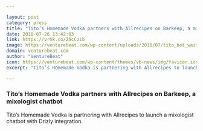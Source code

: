 ```yaml
---

layout: post
category: press
title: "Tito’s Homemade Vodka partners with Allrecipes on Barkeep, a mixologist chatbot"
date: 2018-07-26 13:42:03
link: https://vrhk.co/2AcCzib
image: https://venturebeat.com/wp-content/uploads/2018/07/tito_bot_waifu2x_photo_noise1_scale_tta_1.png?fit=2034%2C1228&strip=all
domain: venturebeat.com
author: "VentureBeat"
icon: https://venturebeat.com/wp-content/themes/vb-news/img/favicon.ico
excerpt: "Tito’s Homemade Vodka is partnering with Allrecipes to launch a mixologist chatbot with Drizly integration."

---
```


### Tito’s Homemade Vodka partners with Allrecipes on Barkeep, a mixologist chatbot

Tito’s Homemade Vodka is partnering with Allrecipes to launch a mixologist chatbot with Drizly integration.